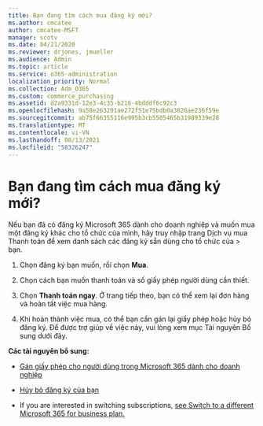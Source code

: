 ```yaml
---
title: Bạn đang tìm cách mua đăng ký mới?
ms.author: cmcatee
author: cmcatee-MSFT
manager: scotv
ms.date: 04/21/2020
ms.reviewer: drjones, jmueller
ms.audience: Admin
ms.topic: article
ms.service: o365-administration
localization_priority: Normal
ms.collection: Adm_O365
ms.custom: commerce_purchasing
ms.assetid: d2a9331d-12e3-4c35-b216-4bdddf6c92c3
ms.openlocfilehash: 9a58e263201ae272f51e75bdb0a3826ae236f59e
ms.sourcegitcommit: ab75f66355116e995b3cb5505465b31989339e28
ms.translationtype: MT
ms.contentlocale: vi-VN
ms.lasthandoff: 08/13/2021
ms.locfileid: "58326247"
---
```

# <a name="looking-to-buy-a-new-subscription"></a>Bạn đang tìm cách mua đăng ký mới?

Nếu bạn đã có đăng ký Microsoft 365 dành cho doanh nghiệp và muốn  mua một đăng ký khác cho tổ chức của mình, hãy truy nhập trang Dịch vụ mua Thanh toán để xem danh sách các đăng ký sẵn dùng cho tổ chức của \> [](https://go.microsoft.com/fwlink/p/?linkid=868433) bạn.
 
1. Chọn đăng ký bạn muốn, rồi chọn **Mua**.

2. Chọn cách bạn muốn thanh toán và số giấy phép người dùng cần thiết.

3. Chọn **Thanh toán ngay**. Ở trang tiếp theo, bạn có thể xem lại đơn hàng và hoàn tất việc mua hàng.

4. Khi hoàn thành việc mua, có thể bạn cần gán lại giấy phép hoặc hủy bỏ đăng ký. Để được trợ giúp về việc này, vui lòng xem mục Tài nguyên Bổ sung dưới đây.

 **Các tài nguyên bổ sung:**
  
- [Gán giấy phép cho người dùng trong Microsoft 365 dành cho doanh nghiệp](https://docs.microsoft.com/microsoft-365/admin/add-users/add-users)
    
- [Hủy bỏ đăng ký của bạn](https://docs.microsoft.com/microsoft-365/commerce/subscriptions/cancel-your-subscription)
    
- If you are interested in switching subscriptions, [see Switch to a different Microsoft 365 for business plan.](https://docs.microsoft.com/microsoft-365/commerce/subscriptions/switch-to-a-different-plan)